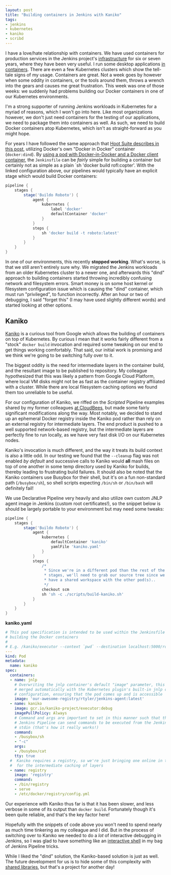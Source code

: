 ```yaml
---
layout: post
title: "Building containers in Jenkins with Kaniko"
tags:
- jenkins
- kubernetes
- kaniko
- scribd
---
```


I have a love/hate relationship with containers. We have used containers for
production services in the Jenkins project's
[infrastructure](https://github.com/jenkins-infra) for six or seven years,
where they have been very useful. I run some desktop applications [in
containers](https://gist.github.com/rtyler/767cfab0e50d7d79100b52cf0a13427a).
There are even a few Kubernetes clusters which show the tell-tale signs of my
usage. Containers are great. Not a week goes by however when some oddity in
containers, or the tools around them, throws a wrench into the gears and causes
me great frustration. This week was one of those weeks: we suddenly had
problems building our Docker containers in one of our Kubernetes environments.

I'm a strong supporter of running Jenkins workloads in Kubernetes for a myriad
of reasons, which I won't go into here. Like most organizations however, we
don't just need containers for the testing of our applications, we need to
package them into containers as well. As such, we need to build Docker
containers atop Kubernetes, which isn't as straight-forward as you might hope.

For years I have followed the same approach that [Hoot Suite describes in this
post](https://medium.com/hootsuite-engineering/building-docker-images-inside-kubernetes-42c6af855f25),
utilizing Docker's own "Docker in Docker" container (`docker:dind`). By [using
a pod with Docker-in-Docker and a Docker client
container](https://gist.github.com/rtyler/14a43e3c2c21d876d3f6315b1e82bc25),
the `Jenkinsfile` can be _fairly_ simple for building a container but certainly
not as simple as a plain `sh 'docker build rofl:copter'. With the linked
configuration above, our pipelines would typically have an explicit stage which
would build Docker containers:

```groovy
pipeline {
    stages {
        stage('Buildo Roboto') {
            agent { 
                kubernetes {
                    label 'docker'
                    defaultContainer 'docker'
                }
            }
            steps {
                sh 'docker build -t roboto:latest'
            }
        }
    }
}
```

In one of our environments, this recently **stopped working**. What's worse, is
that we still aren't entirely sure why. We migrated the Jenkins workloads from
an older Kubernetes cluster to a newer one, and afterwards this "dind" approach
to building containers started throwing incredibly confusing network and
filesystem errors. Smart money is on some host kernel or filesystem
configuration issue which is causing the "dind" container, which must run
"privileged", to function incorrectly. After an hour or two of debugging, I
said "forget this" (I may have used slightly different words) and started
looking at other options.

## Kaniko

[Kaniko](https://github.com/GoogleContainerTools/kaniko) is a curious tool from
Google which allows the building of containers on top of Kubernetes. By curious
I mean that it works fairly different from a "stock" `docker build` invocation
and required some tweaking on our end to get things working comfortably. That
said, our initial work is promising and we think we're going to be switching
fully over to it.

The biggest oddity is the need for intermediate layers in the container build,
and the resultant image to be published to repository. My colleague
hypothesized that this was likely a pattern from Google Cloud Platform, where
local VM disks might not be as fast as the container registry affiliated with a
cluster. While there are local filesystem caching options we found them too
unreliable to be useful.

For our configuration of Kaniko, we riffed on the _Scripted_ Pipeline examples
shared by my former colleagues [at
CloudBees](https://go.cloudbees.com/docs/cloudbees-core/cloud-install-guide/kubernetes-using-kaniko/),
but made some fairly significant modifications along the way. Most notably, we
decided to stand up an ephemeral Docker registry inside the Kaniko pod rather
than rely on an external registry for intermediate layers. The end product is
pushed to a well supported network-based registry, but the intermediate layers
are perfectly fine to run locally, as we have very fast disk I/O on our
Kubernetes nodes.

Kaniko's invocation is much different, and the way it treats its build context
is also a little odd. In our testing we found that the `--cleanup` flag was not
enabled _by default_ and successive calls to Kaniko would **all** mash files on
top of one another in some temp directory used by Kaniko for builds, thereby
leading to frustrating build failures. It should also be noted that the Kaniko
containers use Busybox for their shell, but it's on a fun non-standard path
(`/busybox/sh`), so shell scripts expecting `/bin/sh` or `/bin/bash` will
definitely fail!

We use Declarative Pipeline very heavily and also utilize own custom JNLP agent
image in Jenkins (custom root certificates!), so the snippet below is should be
largely portable to your environment but may need some tweaks:


```groovy
pipeline {
    stages {
        stage('Buildo Roboto') {
            agent { 
                kubernetes {
                    defaultContainer 'kaniko'
                    yamlFile 'kaniko.yaml'
                }
            }
            steps {
                /*
                 * Since we're in a different pod than the rest of the
                 * stages, we'll need to grab our source tree since we don't
                 * have a shared workspace with the other pod(s)..
                 */
                checkout scm
                sh 'sh -c ./scripts/build-kaniko.sh'
            }
        }
    }
}
```

**kaniko.yaml**
```yaml
# This pod specification is intended to be used within the Jenkinsfile for
# building the Docker containers
#
# E.g. /kaniko/executor --context `pwd` --destination localhost:5000/roboto:latest --insecure-registry localhost:5000 --cleanup
---
kind: Pod
metadata:
  name: kaniko
spec:
  containers:
  - name: jnlp
    # Overwriting the jnlp container's default "image" parameter, this will be
    # merged automatically with the Kubernetes plugin's built-in jnlp container
    # configuration, ensuring that the pod comes up and is accessible
    image: 'our-awesome-registry/rtyler/jenkins-agent:latest'
  - name: kaniko
    image: gcr.io/kaniko-project/executor:debug
    imagePullPolicy: Always
    # Command and args are important to set in this manner such that the
    # Jenkins Pipeline can send commands to be executed from the Jenkinsfile via
    # stdin (that's how it really works!)
    command:
    - /busybox/sh
    - "-c"
    args:
    - /busybox/cat
    tty: true
  #  Kaniko requires a registry, so we're just bringing one online in the pod
  #  for the intermediate caching of layers
  - name: registry
    image: 'registry'
    command:
    - /bin/registry
    - serve
    - /etc/docker/registry/config.yml
```


Our experience with Kaniko thus far is that it has been slower, and less
verbose in some of its output than `docker build`. Fortunately though it's been
quite reliable, and that's the key factor here!

Hopefully with the snippets of code above you won't need to spend nearly as
much time tinkering as my colleague and I did. But in the process of switching
over to Kaniko we needed to do a _lot_ of interactive debugging in Jenkins, so
I was glad to have something like an [interactive
shell](/2017/08/07/jenkins-pipeline-shell.html) in my bag of Jenkins Pipeline
tricks.


While I liked the "dind" solution, the Kaniko-based solution is just as
well. The future development for us is to hide some of this complexity with
[shared libraries](https://jenkins.io/doc/book/pipeline/shared-libraries), but
that's a project for another day!

